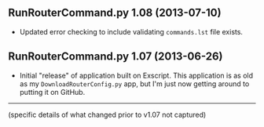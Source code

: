 ## RunRouterCommand.py 1.08 (2013-07-10) ##
* Updated error checking to include validating `commands.lst` file exists.

## RunRouterCommand.py 1.07 (2013-06-26) ##
* Initial "release" of application built on Exscript. This application
  is as old as my `DownloadRouterConfig.py` app, but I'm just now getting
  around to putting it on GitHub.


----------

(specific details of what changed prior to v1.07 not captured)
